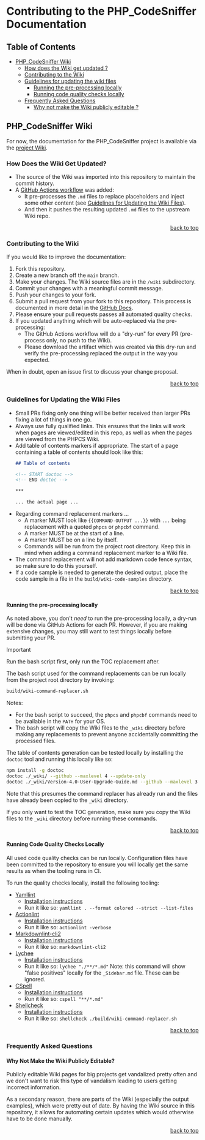 # Contributing to the PHP_CodeSniffer Documentation

## Table of Contents

* [PHP_CodeSniffer Wiki](#php_codesniffer-wiki)
    * [How does the Wiki get updated ?](#how-does-the-wiki-get-updated-)
    * [Contributing to the Wiki](#contributing-to-the-wiki)
    * [Guidelines for updating the wiki files](#guidelines-for-updating-the-wiki-files)
        * [Running the pre-processing locally](#running-the-pre-processing-locally)
        * [Running code quality checks locally](#running-code-quality-checks-locally)
    * [Frequently Asked Questions](#frequently-asked-questions)
        * [Why not make the Wiki publicly editable ?](#why-not-make-the-wiki-publicly-editable-)


## PHP_CodeSniffer Wiki

For now, the documentation for the PHP_CodeSniffer project is available via the [project Wiki](https://github.com/PHPCSStandards/PHP_CodeSniffer/wiki).

### How Does the Wiki Get Updated?

* The source of the Wiki was imported into this repository to maintain the commit history.
* A [GitHub Actions workflow](https://github.com/PHPCSStandards/PHP_CodeSniffer-documentation/blob/main/.github/workflows/publish-wiki.yml) was added:
    * It pre-processes the `.md` files to replace placeholders and inject some other content (see [Guidelines for Updating the Wiki Files](#guidelines-for-updating-the-wiki-files)).
    * And then it pushes the resulting updated `.md` files to the upstream Wiki repo.

<p align="right"><a href="#table-of-contents">back to top</a></p>


### Contributing to the Wiki

If you would like to improve the documentation:
1. Fork this repository.
2. Create a new branch off the `main` branch.
3. Make your changes. The Wiki source files are in the `/wiki` subdirectory.
4. Commit your changes with a meaningful commit message.
5. Push your changes to your fork.
6. Submit a pull request from your fork to this repository. This process is documented in more detail in the [GitHub Docs](https://docs.github.com/en/pull-requests/collaborating-with-pull-requests/proposing-changes-to-your-work-with-pull-requests/creating-a-pull-request-from-a-fork).
7. Please ensure your pull requests passes all automated quality checks.
8. If you updated anything which will be auto-replaced via the pre-processing:
    * The GitHub Actions workflow will do a "dry-run" for every PR (pre-process only, no push to the Wiki).
    * Please download the artifact which was created via this dry-run and verify the pre-processing replaced the output in the way you expected.

When in doubt, open an issue first to discuss your change proposal.

<p align="right"><a href="#table-of-contents">back to top</a></p>


### Guidelines for Updating the Wiki Files

* Small PRs fixing only one thing will be better received than larger PRs fixing a lot of things in one go.
* Always use fully qualified links. This ensures that the links will work when pages are viewed/edited in this repo, as well as when the pages are viewed from the PHPCS Wiki.
* Add table of contents markers if appropriate.
    The start of a page containing a table of contents should look like this:
    ```md
    ## Table of contents

    <!-- START doctoc -->
    <!-- END doctoc -->

    ***

    ... the actual page ...
    ```
* Regarding command replacement markers ...
    * A marker MUST look like `{{COMMAND-OUTPUT ...}}` with `...` being replacement with a quoted `phpcs` or `phpcbf` command.
    * A marker MUST be at the start of a line.
    * A marker MUST be on a line by itself.
    * Commands will be run from the project root directory. Keep this in mind when adding a command replacement marker to a Wiki file.
* The command replacement will not add markdown code fence syntax, so make sure to do this yourself.
* If a code sample is needed to generate the desired output, place the code sample in a file in the `build/wiki-code-samples` directory.

<p align="right"><a href="#table-of-contents">back to top</a></p>


#### Running the pre-processing locally

As noted above, you don't _need_ to run the pre-processing locally, a dry-run will be done via GitHub Actions for each PR.
However, if you are making extensive changes, you may still want to test things locally before submitting your PR.

> [!IMPORTANT]
> Run the bash script first, only run the TOC replacement after.

The bash script used for the command replacements can be run locally from the project root directory by invoking:

```bash
build/wiki-command-replacer.sh
```

Notes:
* For the bash script to succeed, the `phpcs` and `phpcbf` commands need to be available in the `PATH` for your OS.
* The bash script will copy the Wiki files to the `_wiki` directory before making any replacements to prevent anyone accidentally committing the processed files.

The table of contents generation can be tested locally by installing the `doctoc` tool and running this locally like so:

```bash
npm install -g doctoc
doctoc ./_wiki/ --github --maxlevel 4 --update-only
doctoc ./_wiki/Version-4.0-User-Upgrade-Guide.md --github --maxlevel 3 --update-only
```

Note that this presumes the command replacer has already run and the files have already been copied to the `_wiki` directory.

If you only want to test the TOC generation, make sure you copy the Wiki files to the `_wiki` directory before running these commands.

<p align="right"><a href="#table-of-contents">back to top</a></p>


#### Running Code Quality Checks Locally

All used code quality checks can be run locally.
Configuration files have been committed to the repository to ensure you will locally get the same results as when the tooling runs in CI.

To run the quality checks locally, install the following tooling:
* [Yamllint](https://github.com/adrienverge/yamllint)
    * [Installation instructions](https://yamllint.readthedocs.io/en/stable/quickstart.html)
    * Run it like so: `yamllint . --format colored --strict --list-files`
* [Actionlint](https://github.com/rhysd/actionlint)
    * [Installation instructions](https://github.com/rhysd/actionlint/blob/main/docs/install.md)
    * Run it like so: `actionlint -verbose`
* [Markdownlint-cli2](https://github.com/DavidAnson/markdownlint-cli2)
    * [Installation instructions](https://github.com/DavidAnson/markdownlint-cli2#install)
    * Run it like so: `markdownlint-cli2`
* [Lychee](https://github.com/lycheeverse/lychee)
    * [Installation instructions](https://github.com/lycheeverse/lychee?tab=readme-ov-file#installation)
    * Run it like so: `lychee "./**/*.md"`
        Note: this command will show "false positives" locally for the `_Sidebar.md` file. These can be ignored.
* [CSpell](https://cspell.org/)
    * [Installation instructions](https://cspell.org/docs/installation)
    * Run it like so: `cspell "**/*.md"`
* [Shellcheck](https://www.shellcheck.net/)
    * [Installation instructions](https://github.com/koalaman/shellcheck?tab=readme-ov-file#installing)
    * Run it like so: `shellcheck ./build/wiki-command-replacer.sh`

<p align="right"><a href="#table-of-contents">back to top</a></p>


### Frequently Asked Questions

#### Why Not Make the Wiki Publicly Editable?

Publicly editable Wiki pages for big projects get vandalized pretty often and we don't want to risk this type of vandalism leading to users getting incorrect information.

As a secondary reason, there are parts of the Wiki (especially the output examples), which were pretty out of date.
By having the Wiki source in this repository, it allows for automating certain updates which would otherwise have to be done manually.

<p align="right"><a href="#table-of-contents">back to top</a></p>
